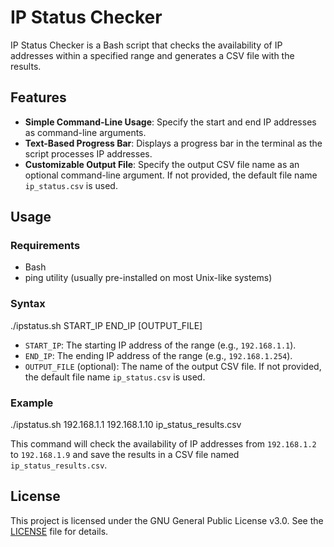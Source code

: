 # IP Status Checker

IP Status Checker is a Bash script that checks the availability of IP addresses within a specified range and generates a CSV file with the results.

## Features

- **Simple Command-Line Usage**: Specify the start and end IP addresses as command-line arguments.
- **Text-Based Progress Bar**: Displays a progress bar in the terminal as the script processes IP addresses.
- **Customizable Output File**: Specify the output CSV file name as an optional command-line argument. If not provided, the default file name `ip_status.csv` is used.

## Usage

### Requirements

- Bash
- ping utility (usually pre-installed on most Unix-like systems)

### Syntax

./ipstatus.sh START_IP END_IP [OUTPUT_FILE]

- `START_IP`: The starting IP address of the range (e.g., `192.168.1.1`).
- `END_IP`: The ending IP address of the range (e.g., `192.168.1.254`).
- `OUTPUT_FILE` (optional): The name of the output CSV file. If not provided, the default file name `ip_status.csv` is used.

### Example

./ipstatus.sh 192.168.1.1 192.168.1.10 ip_status_results.csv

This command will check the availability of IP addresses from `192.168.1.2` to `192.168.1.9` and save the results in a CSV file named `ip_status_results.csv`.

## License

This project is licensed under the GNU General Public License v3.0. See the [LICENSE](LICENSE) file for details.
